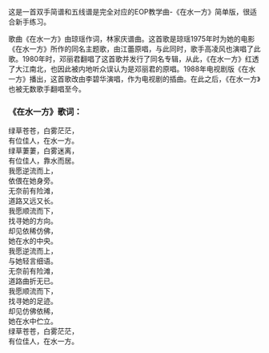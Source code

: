 

这是一首双手简谱和五线谱是完全对应的EOP教学曲-《在水一方》简单版，很适合新手练习。

歌曲《在水一方》由琼瑶作词，林家庆谱曲。这首歌是琼瑶1975年时为她的电影《在水一方》所作的同名主题歌，由江蕾原唱，与此同时，歌手高凌风也演唱了此歌。1980年时，邓丽君翻唱了这首歌并发行了同名专辑，从此，《在水一方》红透了大江南北，也因此被内地听众误认为是邓丽君的原唱。1988年电视剧版《在水一方》播出，这首歌改由李碧华演唱，作为电视剧的插曲。在此之后，《在水一方》也被无数歌手翻唱至今。

### 《在水一方》歌词：

绿草苍苍，白雾茫茫，  
有位佳人，在水一方。  
绿草萋萋，白雾迷离，  
有位佳人，靠水而居。  
我愿逆流而上，  
依偎在她身旁。  
无奈前有险滩，  
道路又远又长。  
我愿顺流而下，  
找寻她的方向。  
却见依稀仿佛，  
她在水的中央。  
我愿逆流而上，  
与她轻言细语。  
无奈前有险滩，  
道路曲折无已。  
我愿顺流而下，  
找寻她的足迹。  
却见仿佛依稀，  
她在水中伫立。  
绿草苍苍，白雾茫茫，  
有位佳人，在水一方。

